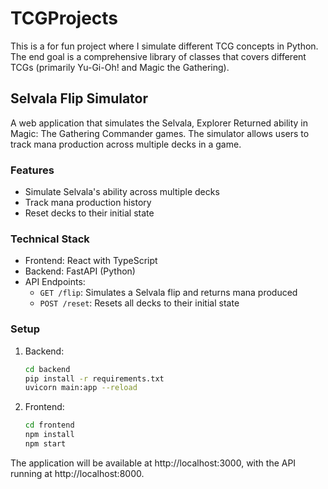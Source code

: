 # TCGProjects

This is a for fun project where I simulate different TCG concepts in Python. The end goal is a comprehensive library of classes that covers different TCGs (primarily Yu-Gi-Oh! and Magic the Gathering).

## Selvala Flip Simulator

A web application that simulates the Selvala, Explorer Returned ability in Magic: The Gathering Commander games. The simulator allows users to track mana production across multiple decks in a game.

### Features

- Simulate Selvala's ability across multiple decks
- Track mana production history
- Reset decks to their initial state

### Technical Stack

- Frontend: React with TypeScript
- Backend: FastAPI (Python)
- API Endpoints:
  - `GET /flip`: Simulates a Selvala flip and returns mana produced
  - `POST /reset`: Resets all decks to their initial state

### Setup

1. Backend:

   ```bash
   cd backend
   pip install -r requirements.txt
   uvicorn main:app --reload
   ```

2. Frontend:
   ```bash
   cd frontend
   npm install
   npm start
   ```

The application will be available at http://localhost:3000, with the API running at http://localhost:8000.
